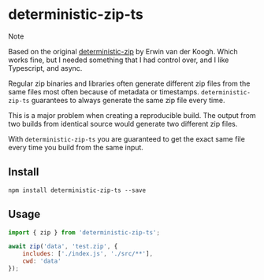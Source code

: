 # deterministic-zip-ts

> [!NOTE] 
> Based on the original [deterministic-zip](https://github.com/bitgenics/deterministic-zip) by Erwin van der Koogh. Which works fine, but I needed something that I had control over, and I like Typescript, and async.

Regular zip binaries and libraries often generate different zip files from the same files most often because of metadata or timestamps. `deterministic-zip-ts` guarantees to always generate the same zip file every time.

This is a major problem when creating a reproducible build. The output from two builds from identical source would generate two different zip files.

With `deterministic-zip-ts` you are guaranteed to get the exact same file every time you build from the same input.

## Install

`npm install deterministic-zip-ts --save`

## Usage

```javascript
import { zip } from 'deterministic-zip-ts';

await zip('data', 'test.zip', {
    includes: ['./index.js', './src/**'], 
    cwd: 'data'
});
```
